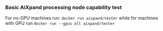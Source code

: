 ### Basic AiXpand processing node capability test

For no-GPU machines run: `docker run aixpand/tester` while for machines with GPU run `docker run --gpus all aixpand/tester`


